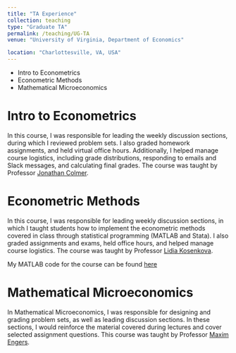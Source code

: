 ```yaml
---
title: "TA Experience"
collection: teaching
type: "Graduate TA"
permalink: /teaching/UG-TA
venue: "University of Virginia, Department of Economics"

location: "Charlottesville, VA, USA"
---
```


- Intro to Econometrics
- Econometric Methods
- Mathematical Microeconomics


Intro to Econometrics
======
In this course, I was responsible for leading the weekly discussion sections, during which I reviewed problem sets. I also graded homework assignments, and held virtual office hours. Additionally, I helped manage course logistics, including grade distributions, responding to emails and Slack messages, and calculating final grades. The course was taught by Professor [Jonathan Colmer](https://economics.virginia.edu/people/profile/jmc4qg).

Econometric Methods
======
In this course, I was responsible for leading weekly discussion sections, in which I taught students how to implement the econometric methods covered in class through statistical programming (MATLAB and Stata). I also graded assignments and exams, held office hours, and helped manage course logistics. The course was taught by Professor [Lidia Kosenkova](https://economics.virginia.edu/people/profile/lk7cb).

My MATLAB code for the course can be found [here](http://MSchnidman.github.io/files/Matlab_Econometric_Methods.7z)

Mathematical Microeconomics
======
In Mathematical Microeconomics, I was responsible for designing and grading problem sets, as well as leading discussion sections. In these sections, I would reinforce the material covered during lectures and cover selected assignment questions. This course was taught by Professor [Maxim Engers](https://economics.virginia.edu/people/profile/mpe2m).